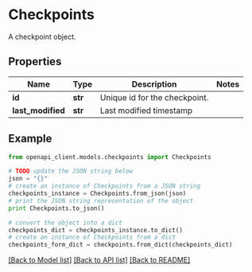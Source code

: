 # Checkpoints

A checkpoint object.

## Properties

Name | Type | Description | Notes
------------ | ------------- | ------------- | -------------
**id** | **str** | Unique id for the checkpoint. | 
**last_modified** | **str** | Last modified timestamp | 

## Example

```python
from openapi_client.models.checkpoints import Checkpoints

# TODO update the JSON string below
json = "{}"
# create an instance of Checkpoints from a JSON string
checkpoints_instance = Checkpoints.from_json(json)
# print the JSON string representation of the object
print Checkpoints.to_json()

# convert the object into a dict
checkpoints_dict = checkpoints_instance.to_dict()
# create an instance of Checkpoints from a dict
checkpoints_form_dict = checkpoints.from_dict(checkpoints_dict)
```
[[Back to Model list]](../README.md#documentation-for-models) [[Back to API list]](../README.md#documentation-for-api-endpoints) [[Back to README]](../README.md)


